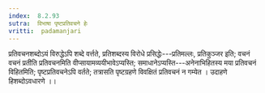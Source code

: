 ```yaml
---
index:  8.2.93
sutra:  विभाषा पृष्टप्रतिवचने हेः
vritti:  padamanjari
---
```


प्रतिवचनशब्दोऽयं विरुद्धेऽपि शब्दे वर्त्तते, प्रतिशब्दस्य विरोधे प्रसिद्धेः---प्रतिमल्लः, प्रतिकुञ्जर इति; वचनं वचनं प्रतीति प्रतिवचनमिति वीप्सायामव्ययीभावेऽप्यस्ति; समाधानेऽप्यस्ति---अनेनाभिहितस्य मया प्रतिवचनं विहितमिति; पृष्टप्रतिवचनेऽपि वर्तते; तत्रासति पृष्टग्रहणे विवक्षितं प्रतिवचनं न गम्येत । उदाहणे हिशब्दोऽवधारणे ।।
